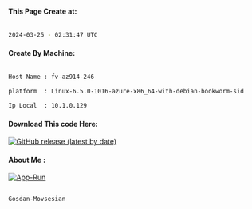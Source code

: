 
   
#### This Page Create at:

```bash

2024-03-25 - 02:31:47 UTC

```

#### Create By Machine:

```bash

Host Name : fv-az914-246

platform  : Linux-6.5.0-1016-azure-x86_64-with-debian-bookworm-sid

Ip Local  : 10.1.0.129

```
#### Download This code Here:

[![GitHub release (latest by date)](https://img.shields.io/github/v/release/Gosdan-Movsesian/Gosdan?style=for-the-badge&label=Download)](https://github.com/Gosdan-Movsesian/Gosdan/releases) 

</p> 

#### About Me :

[![App-Run](https://github.com/Gosdan-Movsesian/Gosdan/actions/workflows/App-Run.yml/badge.svg)](https://github.com/Gosdan-Movsesian/Gosdan/actions/workflows/App-Run.yml)

```bash

Gosdan-Movsesian

```

